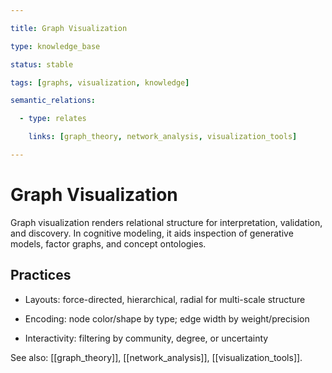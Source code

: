 ```yaml
---

title: Graph Visualization

type: knowledge_base

status: stable

tags: [graphs, visualization, knowledge]

semantic_relations:

  - type: relates

    links: [graph_theory, network_analysis, visualization_tools]

---
```


# Graph Visualization

Graph visualization renders relational structure for interpretation, validation, and discovery. In cognitive modeling, it aids inspection of generative models, factor graphs, and concept ontologies.

## Practices

- Layouts: force-directed, hierarchical, radial for multi-scale structure

- Encoding: node color/shape by type; edge width by weight/precision

- Interactivity: filtering by community, degree, or uncertainty

See also: [[graph_theory]], [[network_analysis]], [[visualization_tools]].

